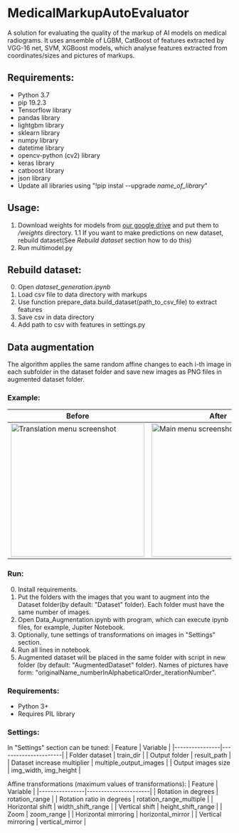# MedicalMarkupAutoEvaluator
A solution for evaluating the quality of the markup of AI models on medical radiograms. It uses ansemble of LGBM, CatBoost of features extracted by VGG-16 net, SVM, XGBoost models, which analyse features extracted from coordinates/sizes and pictures of markups. 


## Requirements:
- Python 3.7
- pip 19.2.3
- Tensorflow library
- pandas library
- lightgbm library
- sklearn library
- numpy library
- datetime library
- opencv-python (cv2) library
- keras library
- catboost library
- json library
- Update all libraries using "!pip instal --upgrade *name_of_library*" 


## Usage:
1. Download weights for models from [our google drive](https://drive.google.com/drive/folders/1o0vahEkKFOw3A060YHTTWaDf7nxRcWjy?usp=sharing) and put them to */weights* directory.
1.1 If you want to make predictions on new dataset, rebuild dataset(See *Rebuild dataset* section how to do this)
2. Run multimodel.py


## Rebuild dataset: 
0. Open *dataset_generation.ipynb*
1. Load csv file to data directory with markups
2. Use function prepare_data.build_dataset(path_to_csv_file) to extract features
3. Save csv in data directory
4. Add path to csv with features in settings.py


## Data augmentation
The algorithm applies the same random affine changes to each i-th image in each subfolder in the dataset folder and save new images as PNG files in augmented dataset folder.

### Example:
| Before        | After |
|----------------|----------------------|
| <img src="https://user-images.githubusercontent.com/57181871/97780377-511f1280-1b95-11eb-8b8a-4ab65b0bd20e.png" alt="Translation menu screenshot" width="300"/> | <img src="https://user-images.githubusercontent.com/57181871/97780374-4e242200-1b95-11eb-8e4c-085071b41f00.png" alt="Main menu screenshot" width="300"/> |


### Run:
0. Install requirements.
1. Put the folders with the images that you want to augment into the Dataset folder(by default: "Dataset" folder). Each folder must have the same number of images.
2. Open Data_Augmentation.ipynb with program, which can execute ipynb files, for example, Jupiter Notebook.
3. Optionally, tune settings of transformations on images in "Settings" section.
4. Run all lines in notebook.
5. Augmented dataset will be placed in the same folder with script in new folder (by default: "AugmentedDataset" folder). Names of pictures have form: "originalName_numberInAlphabeticalOrder_iterationNumber".


### Requirements:
- Python 3+
- Requires PIL library


### Settings:

In "Settings" section can be tuned:
| Feature        | Variable |
|----------------|----------------------|
| Folder dataset | train_dir            |
| Output folder  | result_path          |
| Dataset increase multiplier  |  multiple_output_images  |
| Output images size    | img_width, img_height |

Affine transformations (maximum values of transformations):
| Feature        | Variable |
|----------------|----------------------|
| Rotation in degrees | rotation_range |
| Rotation ratio in degrees | rotation_range_multiple |
| Horizontal shift | width_shift_range |
| Vertical shift | height_shift_range |
| Zoom | zoom_range |
| Horizontal mirroring | horizontal_mirror |
| Vertical mirroring | vertical_mirror |
